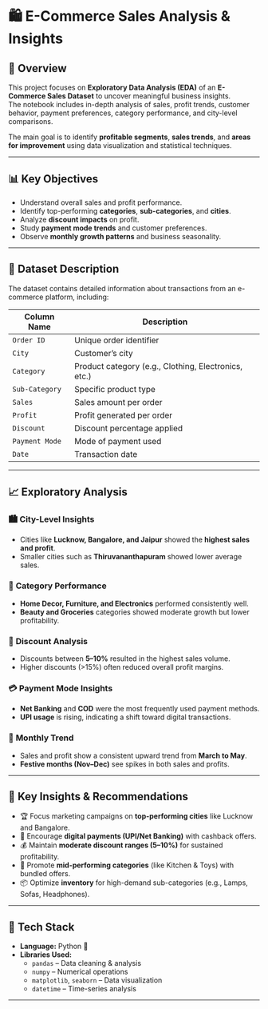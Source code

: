 # 🛍️ E-Commerce Sales Analysis & Insights

## 📘 Overview
This project focuses on **Exploratory Data Analysis (EDA)** of an **E-Commerce Sales Dataset** to uncover meaningful business insights.  
The notebook includes in-depth analysis of sales, profit trends, customer behavior, payment preferences, category performance, and city-level comparisons.

The main goal is to identify **profitable segments**, **sales trends**, and **areas for improvement** using data visualization and statistical techniques.

---

## 📊 Key Objectives
- Understand overall sales and profit performance.  
- Identify top-performing **categories**, **sub-categories**, and **cities**.  
- Analyze **discount impacts** on profit.  
- Study **payment mode trends** and customer preferences.  
- Observe **monthly growth patterns** and business seasonality.

---

## 🧩 Dataset Description
The dataset contains detailed information about transactions from an e-commerce platform, including:

| Column Name | Description |
|--------------|-------------|
| `Order ID` | Unique order identifier |
| `City` | Customer’s city |
| `Category` | Product category (e.g., Clothing, Electronics, etc.) |
| `Sub-Category` | Specific product type |
| `Sales` | Sales amount per order |
| `Profit` | Profit generated per order |
| `Discount` | Discount percentage applied |
| `Payment Mode` | Mode of payment used |
| `Date` | Transaction date |

---

## 📈 Exploratory Analysis

### 🏙️ **City-Level Insights**
- Cities like **Lucknow, Bangalore, and Jaipur** showed the **highest sales and profit**.
- Smaller cities such as **Thiruvananthapuram** showed lower average sales.

### 🛒 **Category Performance**
- **Home Decor, Furniture, and Electronics** performed consistently well.  
- **Beauty and Groceries** categories showed moderate growth but lower profitability.

### 💸 **Discount Analysis**
- Discounts between **5–10%** resulted in the highest sales volume.  
- Higher discounts (>15%) often reduced overall profit margins.

### 💳 **Payment Mode Insights**
- **Net Banking** and **COD** were the most frequently used payment methods.  
- **UPI usage** is rising, indicating a shift toward digital transactions.

### 📅 **Monthly Trend**
- Sales and profit show a consistent upward trend from **March to May**.  
- **Festive months (Nov–Dec)** see spikes in both sales and profits.

---

## 🧠 Key Insights & Recommendations
- 🏆 Focus marketing campaigns on **top-performing cities** like Lucknow and Bangalore.  
- 🧾 Encourage **digital payments (UPI/Net Banking)** with cashback offers.  
- 💰 Maintain **moderate discount ranges (5–10%)** for sustained profitability.  
- 🧺 Promote **mid-performing categories** (like Kitchen & Toys) with bundled offers.  
- 📦 Optimize **inventory** for high-demand sub-categories (e.g., Lamps, Sofas, Headphones).

---

## 🧰 Tech Stack
- **Language:** Python 🐍  
- **Libraries Used:**  
  - `pandas` – Data cleaning & analysis  
  - `numpy` – Numerical operations  
  - `matplotlib`, `seaborn` – Data visualization   
  - `datetime` – Time-series analysis  

---

